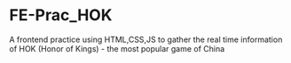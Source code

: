 # FE-Prac_HOK
A frontend practice using HTML,CSS,JS to gather the real time information of HOK (Honor of Kings) - the most popular game of China
